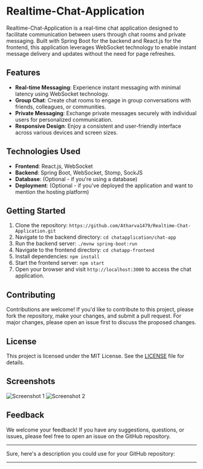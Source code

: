 # Realtime-Chat-Application

Realtime-Chat-Application is a real-time chat application designed to facilitate communication between users through chat rooms and private messaging. Built with Spring Boot for the backend and React.js for the frontend, this application leverages WebSocket technology to enable instant message delivery and updates without the need for page refreshes.

## Features

- **Real-time Messaging**: Experience instant messaging with minimal latency using WebSocket technology.
- **Group Chat**: Create chat rooms to engage in group conversations with friends, colleagues, or communities.
- **Private Messaging**: Exchange private messages securely with individual users for personalized communication.
- **Responsive Design**: Enjoy a consistent and user-friendly interface across various devices and screen sizes.

## Technologies Used

- **Frontend**: React.js, WebSocket
- **Backend**: Spring Boot, WebSocket, Stomp, SockJS
- **Database**: (Optional - if you're using a database)
- **Deployment**: (Optional - if you've deployed the application and want to mention the hosting platform)

## Getting Started

1. Clone the repository: `https://github.com/Atharva1479/Realtime-Chat-Application.git`
2. Navigate to the backend directory: `cd chatapplication/chat-app`
3. Run the backend server: `./mvnw spring-boot:run`
4. Navigate to the frontend directory: `cd chatapp-frontend`
5. Install dependencies: `npm install`
6. Start the frontend server: `npm start`
7. Open your browser and visit `http://localhost:3000` to access the chat application.

## Contributing

Contributions are welcome! If you'd like to contribute to this project, please fork the repository, make your changes, and submit a pull request. For major changes, please open an issue first to discuss the proposed changes.

## License

This project is licensed under the MIT License. See the [LICENSE](LICENSE) file for details.

## Screenshots

![Screenshot 1](screenshot1.png)
![Screenshot 2](screenshot2.png)

## Feedback

We welcome your feedback! If you have any suggestions, questions, or issues, please feel free to open an issue on the GitHub repository.

---


Sure, here's a description you could use for your GitHub repository:

---
